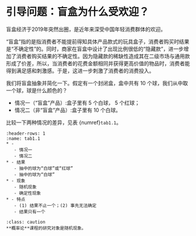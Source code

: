 # 引导问题：盲盒为什么受欢迎？

盲盒经济于2019年突然出圈，是近年来深受中国年轻消费群体的欢迎。

“盲盒”指的是指消费者不能提前得知具体产品款式的玩具盒子，消费者购买时结果是“不确定性”的。同时，商家在盲盒中设计了出现比例很低的“隐藏款”，进一步增加了消费者购买结果的不确定性。因为隐藏款的稀缺性造成其在二级市场与通用款形成了价差，所以，当消费者的花费金额相同并获得更高价值的物品时，消费者能得到满足感和刺激感。于是，这进一步刺激了消费者的消费投入。

我们将盲盒抽象并简化一下。假定有一个封闭盒，盒中共有 $10$ 个球，我们从中取一个球，球是什么颜色的？
- 情况一（“盲盒”产品）:盒子里有 $5$ 个白球， $5$ 个红球；
- 情况二（非“盲盒”产品）:盒子里有 $10$ 个白球。

比较一下两种情况的差异，见表 {numref}`tab1.1`。

```{list-table} 两种情况的比较 
:header-rows: 1
:name: tab1.1
* - 
   - 情况一
   - 情况二
* - 结果
   - 抽中的球为“白球”或“红球”
   - 抽中的球为“白球”
* - 现象
   - 随机现象
   - 确定性现象
* - 特点
   - (1) 结果不止一个；(2) 事先无法确定
   - 结果只有一个
```

`````{admonition} Summary
:class: caution
**概率论**课程的研究对象是随机现象。
`````





